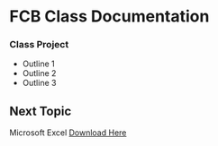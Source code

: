 # FCB Class Documentation

### Class Project

- Outline 1
- Outline 2
- Outline 3

## Next Topic
Microsoft Excel [Download Here](https://www.microsoft.com)
